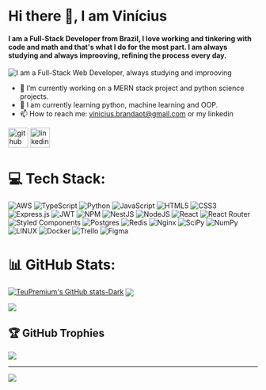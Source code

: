 ### <h1> Hi there 👋, I am Vinícius</h1>
#### I am a Full-Stack Developer from Brazil, I love working and tinkering with code and math and that's what I do for the most part. I am always studying and always improoving, refining the process every day.
![I am a Full-Stack Web Developer, always studying and improoving](https://repository-images.githubusercontent.com/507089682/889a6863-d25c-4a54-b2c5-8efad7260eeb)


- 🔭 I’m currently working on a MERN stack project and python science projects.   
- 🌱 I am currently learning python, machine learning and OOP. 
- 📫 How to reach me: vinicius.brandaot@gmail.com or my linkedin 
  



[<img src='https://cdn.jsdelivr.net/npm/simple-icons@3.0.1/icons/github.svg' alt='github' height='40'>](https://github.com/TeuPremium)  [<img src='https://cdn.jsdelivr.net/npm/simple-icons@3.0.1/icons/linkedin.svg' alt='linkedin' height='40'>](https://www.linkedin.com/in/https://www.linkedin.com/in/viniciusssb000//)  



# 💻 Tech Stack:
![AWS](https://img.shields.io/badge/AWS-%23FF9900.svg?style=for-the-badge&logo=amazon-aws&logoColor=white) ![TypeScript](https://img.shields.io/badge/typescript-%23007ACC.svg?style=for-the-badge&logo=typescript&logoColor=white) ![Python](https://img.shields.io/badge/python-3670A0?style=for-the-badge&logo=python&logoColor=ffdd54) ![JavaScript](https://img.shields.io/badge/javascript-%23323330.svg?style=for-the-badge&logo=javascript&logoColor=%23F7DF1E) ![HTML5](https://img.shields.io/badge/html5-%23E34F26.svg?style=for-the-badge&logo=html5&logoColor=white) ![CSS3](https://img.shields.io/badge/css3-%231572B6.svg?style=for-the-badge&logo=css3&logoColor=white) ![Express.js](https://img.shields.io/badge/express.js-%23404d59.svg?style=for-the-badge&logo=express&logoColor=%2361DAFB) ![JWT](https://img.shields.io/badge/JWT-black?style=for-the-badge&logo=JSON%20web%20tokens) ![NPM](https://img.shields.io/badge/NPM-%23000000.svg?style=for-the-badge&logo=npm&logoColor=white) ![NestJS](https://img.shields.io/badge/nestjs-%23E0234E.svg?style=for-the-badge&logo=nestjs&logoColor=white) ![NodeJS](https://img.shields.io/badge/node.js-6DA55F?style=for-the-badge&logo=node.js&logoColor=white) ![React](https://img.shields.io/badge/react-%2320232a.svg?style=for-the-badge&logo=react&logoColor=%2361DAFB) ![React Router](https://img.shields.io/badge/React_Router-CA4245?style=for-the-badge&logo=react-router&logoColor=white) ![Styled Components](https://img.shields.io/badge/styled--components-DB7093?style=for-the-badge&logo=styled-components&logoColor=white) ![Postgres](https://img.shields.io/badge/postgres-%23316192.svg?style=for-the-badge&logo=postgresql&logoColor=white) ![Redis](https://img.shields.io/badge/redis-%23DD0031.svg?style=for-the-badge&logo=redis&logoColor=white) ![Nginx](https://img.shields.io/badge/nginx-%23009639.svg?style=for-the-badge&logo=nginx&logoColor=white) ![SciPy](https://img.shields.io/badge/SciPy-%230C55A5.svg?style=for-the-badge&logo=scipy&logoColor=%white) ![NumPy](https://img.shields.io/badge/numpy-%23013243.svg?style=for-the-badge&logo=numpy&logoColor=white) ![LINUX](https://img.shields.io/badge/Linux-FCC624?style=for-the-badge&logo=linux&logoColor=black) ![Docker](https://img.shields.io/badge/docker-%230db7ed.svg?style=for-the-badge&logo=docker&logoColor=white) ![Trello](https://img.shields.io/badge/Trello-%23026AA7.svg?style=for-the-badge&logo=Trello&logoColor=white) 	![Figma](https://img.shields.io/badge/figma-%23F24E1E.svg?style=for-the-badge&logo=figma&logoColor=white)
# 📊 GitHub Stats:

<a href="https://github.com/TeuPremium">
  
[![TeuPremium's GitHub stats-Dark](https://github-readme-stats.vercel.app/api?username=teupremium&show_icons=true&theme=dark#gh-dark-mode-only)](https://github.com/anuraghazra/github-readme-stats#gh-dark-mode-only)
</a>
<a href="https://github.com/TeuPremium">
<img align="center" src="https://github-readme-stats.vercel.app/api/top-langs/?username=TeuPremium&theme=dark&hide_langs_below=1" /> 
</a><br/>
<a href="https://github.com/TeuPremium">
  
  ![](https://github-readme-streak-stats.herokuapp.com/?user=teupremium&theme=onedark&hide_border=false)<br/>
</a>


## 🏆 GitHub Trophies
![](https://github-profile-trophy.vercel.app/?username=teupremium&theme=radical&no-frame=false&no-bg=true&margin-w=4)

---
[![](https://visitcount.itsvg.in/api?id=teupremium&icon=0&color=10)](https://visitcount.itsvg.in)

<!-- Proudly created with GPRM ( https://gprm.itsvg.in ) -->
